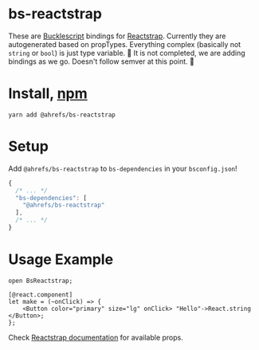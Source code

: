 # bs-reactstrap

These are [Bucklescript](https://bucklescript.github.io/) bindings for [Reactstrap](https://reactstrap.github.io/).
Currently they are autogenerated based on propTypes. Everything complex (basically not `string` or `bool`) is just type variable.
🚧 It is not completed, we are adding bindings as we go. Doesn't follow semver at this point. 🚧

# Install, [npm](https://www.npmjs.com/package/@ahrefs/bs-reactstrap)

```
yarn add @ahrefs/bs-reactstrap
```

# Setup

Add `@ahrefs/bs-reactstrap` to `bs-dependencies` in your `bsconfig.json`!

```js
{
  /* ... */
  "bs-dependencies": [
    "@ahrefs/bs-reactstrap"
  ],
  /* ... */
}
```

# Usage Example

```reason
open BsReactstrap;

[@react.component]
let make = (~onClick) => {
    <Button color="primary" size="lg" onClick> "Hello"->React.string </Button>;
};
```

Check [Reactstrap documentation](https://reactstrap.github.io/components/) for available props.
